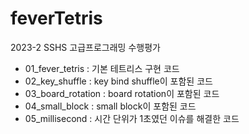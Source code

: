 # feverTetris

2023-2 SSHS 고급프로그래밍 수행평가

- 01_fever_tetris : 기본 테트리스 구현 코드
- 02_key_shuffle : key bind shuffle이 포함된 코드
- 03_board_rotation : board rotation이 포함된 코드
- 04_small_block : small block이 포함된 코드
- 05_millisecond : 시간 단위가 1초였던 이슈를 해결한 코드
